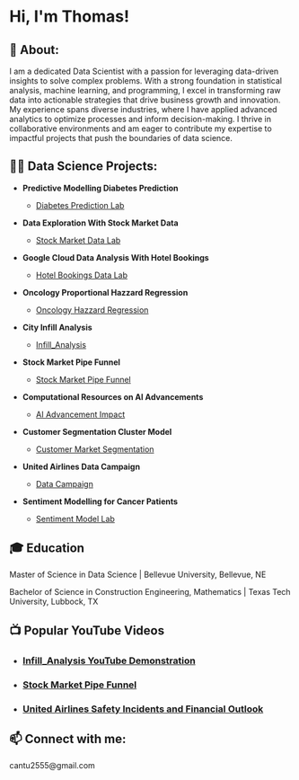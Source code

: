 <h1>Hi, I'm Thomas! </h1>
<h2>💁  About:</h2>
I am a dedicated Data Scientist with a passion for leveraging data-driven insights to solve complex problems. With a strong foundation in statistical analysis, machine learning, and programming, I excel in transforming raw data into actionable strategies that drive business growth and innovation. My experience spans diverse industries, where I have applied advanced analytics to optimize processes and inform decision-making. I thrive in collaborative environments and am eager to contribute my expertise to impactful projects that push the boundaries of data science.
<h2>👨‍💻 Data Science Projects:</h2>

- <b>Predictive Modelling Diabetes Prediction</b>
  - [Diabetes Prediction Lab](https://github.com/cantu2555/-Diabetes-Prediction-Project-/tree/main)

- <b>Data Exploration With Stock Market Data</b>
  - [Stock Market Data Lab](https://github.com/cantu2555/Stock-Market-Data-Lab)
 
- <b>Google Cloud Data Analysis With Hotel Bookings</b>
  - [Hotel Bookings Data Lab](https://github.com/cantu2555/Google-Cloud-Hotel-Bookings-Analysis)

- <b> Oncology Proportional Hazzard Regression</b>
  - [Oncology Hazzard Regression](https://github.com/cantu2555/Oncology-Hazard-Regression)
    
- <b> City Infill Analysis</b>
  - [Infill_Analysis](https://github.com/cantu2555/Infill_Analysis)
  
- <b>Stock Market Pipe Funnel</b>
  - [Stock Market Pipe Funnel](https://github.com/cantu2555/-Stock-Market-Pipe-Funnel-)

- <b>Computational Resources on AI Advancements</b>
   - [AI Advancement Impact](https://github.com/cantu2555/AI-Advancement-Impact)

 - <b> Customer Segmentation Cluster Model</b>
   - [Customer Market Segmentation](https://github.com/cantu2555/Marketplace-Customer-Segmentation-Model)
     
 - <b> United Airlines Data Campaign</b>
   - [Data Campaign](https://github.com/cantu2555/Data-Campaign-United-Airlines)
  
- <b>Sentiment Modelling for Cancer Patients</b>
  - [Sentiment Model Lab](https://github.com/cantu2555/Cancer-Sentiment-Model)

<h2>🎓 Education </h2>
  Master of Science in Data Science | Bellevue University, Bellevue, NE
  
  
  Bachelor of Science in Construction Engineering, Mathematics | Texas Tech University, Lubbock, TX

<h2>📺 Popular YouTube Videos</h2>

-  ### [Infill_Analysis YouTube Demonstration](https://youtu.be/4mRkdseSnO8)
-  ### [Stock Market Pipe Funnel](https://youtu.be/pqBF1z3ZyHk)
-  ### [United Airlines Safety Incidents and Financial Outlook](https://youtu.be/MhGbn54edQ0)


<h2>📫 Connect with me:</h2>
  cantu2555@gmail.com


[twitter]: https://twitter.com/joshmadakor
[youtube]: https://www.youtube.com/c/joshmadakor
[instagram]: https://www.instagram.com/joshmadakor/
[linkedin]: https://linkedin.com/in/joshmadakor

<!--
**joshmadakor1/joshmadakor1** is a ✨ _special_ ✨ repository because its `README.md` (this file) appears on your GitHub profile.

Here are some ideas to get you started:

- 🔭 I’m currently working on ...
- 🌱 I’m currently learning ...
- 👯 I’m looking to collaborate on ...
- 🤔 I’m looking for help with ...
- 💬 Ask me about ...
- 📫 How to reach me: ...
- 😄 Pronouns: ...
- ⚡ Fun fact: ...
-->


